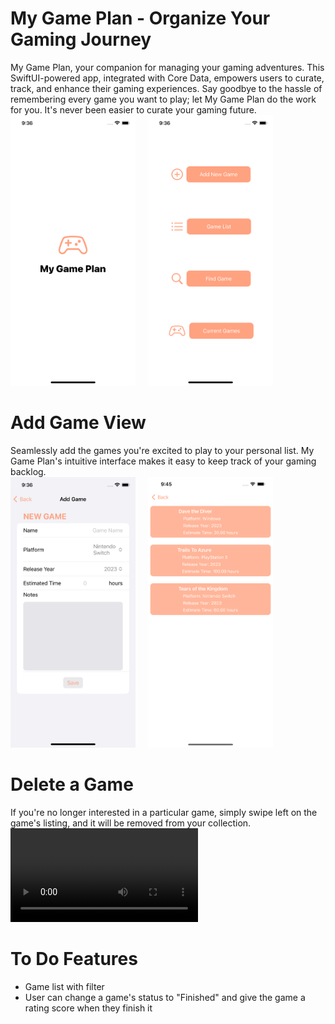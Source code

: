 # My Game Plan - Organize Your Gaming Journey
My Game Plan, your companion for managing your gaming adventures. This SwiftUI-powered app, integrated with Core Data, empowers users to curate, track, and enhance their gaming experiences. Say goodbye to the hassle of remembering every game you want to play; let My Game Plan do the work for you. It's never been easier to curate your gaming future.<br />
<kbd><img src="./AppPhotos/StartView.png" alt="Alt Text" width="200"/></kbd>&nbsp;&nbsp;&nbsp;&nbsp;
<kbd><img src="./AppPhotos/NavigationView.png" alt="Alt Text" width="200"/></kbd>
# Add Game View
Seamlessly add the games you're excited to play to your personal list. My Game Plan's intuitive interface makes it easy to keep track of your gaming backlog. <br />
<kbd><img src="./AppPhotos/AddGameView.png" alt="Alt Text" width="200"/></kbd>&nbsp;&nbsp;&nbsp;&nbsp;
<kbd><img src="./AppPhotos/GameListView.png" alt="Alt Text" width="200"/></kbd>
# Delete a Game
If you're no longer interested in a particular game, simply swipe left on the game's listing, and it will be removed from your collection. <br />
![](./AppPhotos/RemoveGame.mov)
# To Do Features
* Game list with filter
* User can change a game's status to "Finished" and give the game a rating score when they finish it
